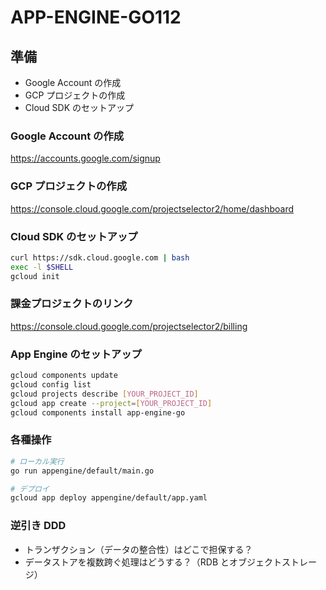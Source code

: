 # APP-ENGINE-GO112

## 準備

- Google Account の作成
- GCP プロジェクトの作成
- Cloud SDK のセットアップ

### Google Account の作成

https://accounts.google.com/signup

### GCP プロジェクトの作成

https://console.cloud.google.com/projectselector2/home/dashboard

### Cloud SDK のセットアップ

```sh
curl https://sdk.cloud.google.com | bash
exec -l $SHELL
gcloud init
```

### 課金プロジェクトのリンク

https://console.cloud.google.com/projectselector2/billing

### App Engine のセットアップ

```sh
gcloud components update
gcloud config list
gcloud projects describe [YOUR_PROJECT_ID]
gcloud app create --project=[YOUR_PROJECT_ID]
gcloud components install app-engine-go
```

### 各種操作

```sh
# ローカル実行
go run appengine/default/main.go

# デプロイ
gcloud app deploy appengine/default/app.yaml
```

### 逆引き DDD

- トランザクション（データの整合性）はどこで担保する？
- データストアを複数跨ぐ処理はどうする？（RDB とオブジェクトストレージ）
